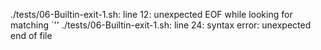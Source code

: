 ./tests/06-Builtin-exit-1.sh: line 12: unexpected EOF while looking for matching `''
./tests/06-Builtin-exit-1.sh: line 24: syntax error: unexpected end of file
